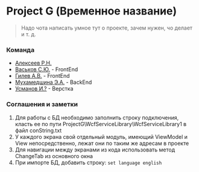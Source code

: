 # Project G (Временное название)

> Надо чота написать умное тут о проекте, зачем нужен, чо делает и т. д.

### Команда

  - [Алексеев Р.Н.](https://github.com/Deltvenga/)
  - [Васьков С.Ю.](https://github.com/Svyatix/) - FrontEnd
  - [Гилев А.В.](https://github.com/gilli-s/) - FrontEnd
  - [Мухамедшина Э.А.](https://github.com/thelyaa/) - BackEnd
  - [Усманов И.?](https://github.com/Usmonovi/) - Верстка

### Соглашения и заметки

1) Для работы с БД необходимо заполнить строку подключения, класть ее по пути ProjectG\WcfServiceLibrary\WcfServiceLibrary1 в файл conString.txt
2) У каждого экрана свой отдельный модуль, имеющий ViewModel и View непосредственно, лежат они по таким же адресам в проекте
3) Для навигации между экранами из кода использовать метод ChangeTab из основного окна
4) При импорте БД, добавить строку:
``` set language english ```

